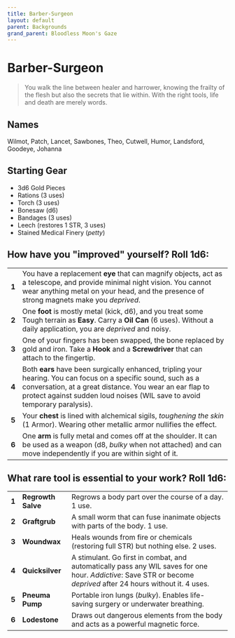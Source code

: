 ```yaml
---
title: Barber-Surgeon
layout: default
parent: Backgrounds
grand_parent: Bloodless Moon's Gaze
---
```


# Barber-Surgeon

> You walk the line between healer and harrower, knowing the frailty of the flesh but also the secrets that lie within. With the right tools, life and death are merely words.

## Names

Wilmot, Patch, Lancet, Sawbones, Theo, Cutwell, Humor, Landsford, Goodeye, Johanna  

## Starting Gear

- 3d6 Gold Pieces
- Rations (3 uses)
- Torch (3 uses) 
- Bonesaw (d6)
- Bandages (3 uses)
- Leech (restores 1 STR, 3 uses)
- Stained Medical Finery (_petty_)

## How have you "improved" yourself? Roll 1d6:

|       |                                                                                                                                                                                                                                                            |
| ----- | ---------------------------------------------------------------------------------------------------------------------------------------------------------------------------------------------------------------------------------------------------------- |
| **1** | You have a replacement **eye** that can magnify objects, act as a telescope, and provide minimal night vision. You cannot wear anything metal on your head, and the presence of strong magnets make you _deprived_.                                                |
| **2** | One **foot** is mostly metal (kick, d6), and you treat some Tough terrain as **Easy**. Carry a **Oil Can** (6 uses). Without a daily application, you are _deprived_ and noisy.    |
| **3** | One of your fingers has been swapped, the bone replaced by gold and iron. Take a **Hook** and a **Screwdriver** that can attach to the fingertip.                                                                                                            |
| **4** | Both **ears** have been surgically enhanced, tripling your hearing. You can focus on a specific sound, such as a conversation, at a great distance. You wear an ear flap to protect against sudden loud noises (WIL save to avoid temporary paralysis). |
| **5** | Your **chest** is lined with alchemical sigils, _toughening the skin_ (1 Armor). Wearing other metallic armor nullifies the effect.                                                                                                                              |
| **6** | One **arm** is fully metal and comes off at the shoulder. It can be used as a weapon (d8, _bulky_ when not attached) and can move independently if you are within sight of it.                                                                                 |

## What rare tool is essential to your work? Roll 1d6:

|       |                    |                                                                                                                                                                   |
| ----- | ------------------ | ----------------------------------------------------------------------------------------------------------------------------------------------------------------- |
| **1** | **Regrowth Salve** | Regrows a body part over the course of a day. 1 use.                                                                                                                    |
| **2** | **Graftgrub**      | A small worm that can fuse inanimate objects with parts of the body.  1 use.                                                                                      |
| **3** | **Woundwax**       | Heals wounds from fire or chemicals (restoring full STR) but nothing else. 2 uses.                                                                               |
| **4** | **Quicksilver**    | A stimulant. Go first in combat, and automatically pass any WIL saves for one hour. _Addictive_: Save STR or become _deprived_ after 24 hours without it. 4 uses. |
| **5** | **Pneuma Pump**    | Portable iron lungs (_bulky_). Enables life-saving surgery or underwater breathing.                                                                               |
| **6** | **Lodestone**      | Draws out dangerous elements from the body and acts as a powerful magnetic force.                                                                                 |
